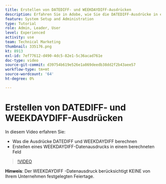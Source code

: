 ```yaml
---
title: Erstellen von DATEDIFF- und WEEKDAYDIFF-Ausdrücken
description: Erfahren Sie in Adobe, wie Sie die DATEDIFF-Ausdrücke in einem berechneten Feld verwenden und erstellen [!DNL Workfront].
feature: System Setup and Administration
type: Tutorial
role: Admin, Leader, User
level: Experienced
activity: use
team: Technical Marketing
thumbnail: 335176.png
kt: 8913
exl-id: 7ef77612-d490-4dc5-82e1-5c36acad761e
doc-type: video
source-git-commit: d39754b619e526e1a869deedb38dd2f2b43aee57
workflow-type: tm+mt
source-wordcount: '64'
ht-degree: 0%

---
```


# Erstellen von DATEDIFF- und WEEKDAYDIFF-Ausdrücken

In diesem Video erfahren Sie:

* Was die Ausdrücke DATEDIFF und WEEKDAYDIFF berechnen
* Erstellen eines WEEKDAYDIFF-Datenausdrucks in einem berechneten Feld

>[!VIDEO](https://video.tv.adobe.com/v/335176/?quality=12)

**Hinweis**: Der WEEKDAYDIFF -Datenausdruck berücksichtigt KEINE von Ihrem Unternehmen festgelegten Feiertage.
